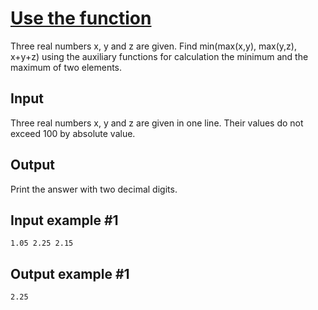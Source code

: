 # [Use the function](https://www.e-olymp.com/en/problems/920)
Three real numbers х, y and z are given. Find min(max(x,y), max(y,z), x+y+z) using the auxiliary functions for calculation the minimum and the maximum of two elements.

## Input
Three real numbers х, у and z are given in one line. Their values do not exceed 100 by absolute value.

## Output
Print the answer with two decimal digits.

## Input example #1
```
1.05 2.25 2.15
```

## Output example #1
```
2.25
```
